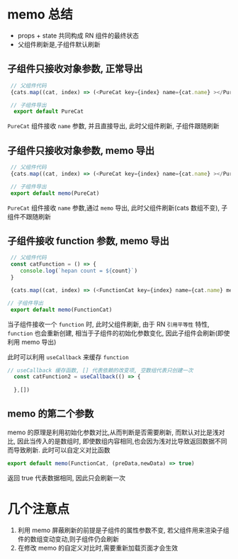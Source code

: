 # memo 总结

- props + state 共同构成 RN 组件的最终状态
- 父组件刷新是,子组件默认刷新

## 子组件只接收对象参数, 正常导出 

```ts
 // 父组件代码
 {cats.map((cat, index) => (<PureCat key={index} name={cat.name} ></PureCat>))}

 // 子组件导出
  export default PureCat
```

`PureCat` 组件接收 `name` 参数, 并且直接导出, 此时父组件刷新, 子组件跟随刷新


## 子组件只接收对象参数, memo 导出 

```ts
 // 父组件代码
 {cats.map((cat, index) => (<PureCat key={index} name={cat.name} ></PureCat>))}

 // 子组件导出
 export default memo(PureCat)
```

`PureCat` 组件接收 `name` 参数,通过 `memo` 导出, 此时父组件刷新(cats 数组不变), 子组件不跟随刷新


## 子组件接收 function 参数, memo 导出 

```ts
 // 父组件代码
 const catFunction = () => {
    console.log(`hepan count = ${count}`)
 }

 {cats.map((cat, index) => (<FunctionCat key={index} name={cat.name} meow={catFunction}></FunctionCat>))}

// 子组件导出
 export default memo(FunctionCat)
```
当子组件接收一个 `function` 时, 此时父组件刷新, 由于 RN `引用平等性` 特性, `function` 也会重新创建, 相当于子组件的初始化参数变化, 因此子组件会刷新(即使利用 memo 导出)

此时可以利用 `useCallback` 来缓存 `function`

```ts
// useCallback 缓存函数, [] 代表依赖的改变项, 空数组代表只创建一次
  const catFunction2 = useCallback(() => {
   
  },[])
```

## memo 的第二个参数

memo 的原理是利用初始化参数对比,从而判断是否需要刷新, 而默认对比是浅对比, 因此当传入的是数组时, 即使数组内容相同,也会因为浅对比导致返回数据不同而导致刷新. 此时可以自定义对比函数

```ts
export default memo(FunctionCat, (preData,newData) => true)
```
返回 true 代表数据相同, 因此只会刷新一次


# 几个注意点

1. 利用 memo 屏蔽刷新的前提是子组件的属性参数不变, 若父组件用来渲染子组件的数组变动变动,则子组件仍会刷新
2. 在修改 memo 的自定义对比时,需要重新加载页面才会生效